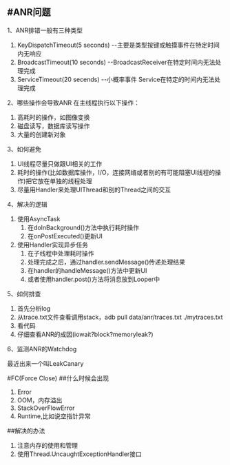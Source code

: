 #ANR问题
---

1、ANR排错一般有三种类型

1. KeyDispatchTimeout(5 seconds) --主要是类型按键或触摸事件在特定时间内无响应
2. BroadcastTimeout(10 seconds) --BroadcastReceiver在特定时间内无法处理完成
3. ServiceTimeout(20 secends) --小概率事件 Service在特定的时间内无法处理完成

2、哪些操作会导致ANR
在主线程执行以下操作：
1. 高耗时的操作，如图像变换
2. 磁盘读写，数据库读写操作
3. 大量的创建新对象


3、如何避免

1. UI线程尽量只做跟UI相关的工作
2. 耗时的操作(比如数据库操作，I/O，连接网络或者别的有可能阻塞UI线程的操作)把它放在单独的线程处理
3. 尽量用Handler来处理UIThread和别的Thread之间的交互

4、解决的逻辑
1. 使用AsyncTask
	1. 在doInBackground()方法中执行耗时操作
	2. 在onPostExecuted()更新UI
2. 使用Handler实现异步任务
	1. 在子线程中处理耗时操作
	2. 处理完成之后，通过handler.sendMessage()传递处理结果
	3. 在handler的handleMessage()方法中更新UI
	4. 或者使用handler.post()方法将消息放到Looper中
	

5、如何排查

1. 首先分析log
2. 从trace.txt文件查看调用stack，adb pull data/anr/traces.txt ./mytraces.txt
3. 看代码
4. 仔细查看ANR的成因(iowait?block?memoryleak?)

6、监测ANR的Watchdog

最近出来一个叫LeakCanary

#FC(Force Close)
##什么时候会出现
1. Error
2. OOM，内存溢出
3. StackOverFlowError
4. Runtime,比如说空指针异常

##解决的办法
1. 注意内存的使用和管理
2. 使用Thread.UncaughtExceptionHandler接口
